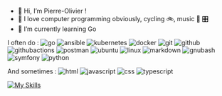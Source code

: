 - 👋 Hi, I’m Pierre-Olivier !
- 👀 I love computer programming obviously, cycling :bike:, music :guitar: :control_knobs:
- 🌱 I’m currently learning Go

I often do :
![go](https://img.shields.io/badge/-go-grey?logo=go)
![ansible](https://img.shields.io/badge/-ansible-grey?logo=ansible)
![kubernetes](https://img.shields.io/badge/-kubernetes-grey?logo=kubernetes)
![docker](https://img.shields.io/badge/-docker-grey?logo=docker)
![git](https://img.shields.io/badge/-git-grey?logo=git)
![github](https://img.shields.io/badge/-github-grey?logo=github)
![githubactions](https://img.shields.io/badge/-githubactions-grey?logo=githubactions)
![postman](https://img.shields.io/badge/-postman-grey?logo=postman)
![ubuntu](https://img.shields.io/badge/-ubuntu-grey?logo=ubuntu)
![linux](https://img.shields.io/badge/-linux-grey?logo=linux)
![markdown](https://img.shields.io/badge/-markdown-grey?logo=markdown)
![gnubash](https://img.shields.io/badge/-bash-grey?logo=gnubash)
![symfony](https://img.shields.io/badge/-symfony-grey?logo=symfony)
![python](https://img.shields.io/badge/-python-grey?logo=python)

And sometimes :
![html](https://img.shields.io/badge/-html-grey?logo=htmx)
![javascript](https://img.shields.io/badge/-javascript-grey?logo=javascript)
![css](https://img.shields.io/badge/-css-grey?logo=css)
![typescript](https://img.shields.io/badge/-typescript-grey?logo=typescript)

[![My Skills](https://skillicons.dev/icons?i=angular,nextjs,react,gitlab,postgres,mysql,nodejs,npm,stackoverflow,unity,arduino,raspberrypi)](https://skillicons.dev)

<!-- cs,dotnet,gcp,sqlite -->

<!---
polouis/polouis is a ✨ special ✨ repository because its `README.md` (this file) appears on your GitHub profile.
You can click the Preview link to take a look at your changes.
--->
